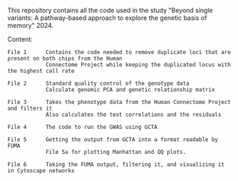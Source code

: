 This repository contains all the code used in the study "Beyond single variants: A pathway-based approach to explore the genetic basis of memory" 2024.

Content:

    File 1      Contains the code needed to remove duplicate loci that are present on both chips from the Human
                Connectome Project while keeping the duplicated locus with the highest call rate

    File 2      Standard quality control of the genotype data
                Calculate genomic PCA and genetic relationship matrix
    
    File 3      Takes the phenotype data from the Human Connectome Project and filters it
                Also calculates the test correlations and the residuals
    
    File 4      The code to run the GWAS using GCTA
    
    File 5      Getting the output from GCTA into a format readable by FUMA
                File 5a for plotting Manhattan and QQ plots.
    
    File 6      Taking the FUMA output, filtering it, and visualizing it in Cytoscape networks
